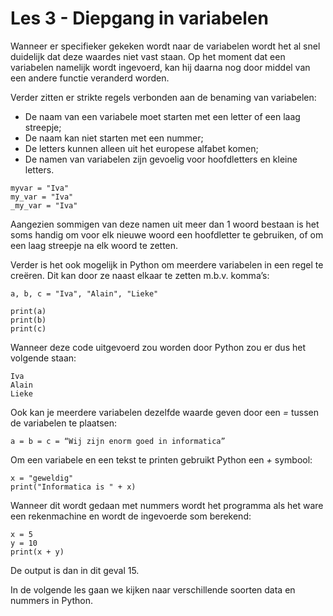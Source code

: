 # Les 3 - Diepgang in variabelen

Wanneer er specifieker gekeken wordt naar de variabelen wordt het al snel duidelijk dat deze waardes niet vast staan. Op het moment dat een variabelen namelijk wordt ingevoerd, kan hij daarna nog door middel van een andere functie veranderd worden. 

Verder zitten er strikte regels verbonden aan de benaming van variabelen:
- De naam van een variabele moet starten met een letter of een laag streepje;
- De naam kan niet starten met een nummer;
- De letters kunnen alleen uit het europese alfabet komen;
- De namen van variabelen zijn gevoelig voor hoofdletters en kleine letters.

<pre><code class="python">myvar = "Iva"
my_var = "Iva"
_my_var = "Iva"</code></pre>

Aangezien sommigen van deze namen uit meer dan 1 woord bestaan is het soms handig om voor elk nieuwe woord een hoofdletter te gebruiken, of om een laag streepje na elk woord te zetten.

Verder is het ook mogelijk in Python om meerdere variabelen in een regel te creëren. Dit kan door ze naast elkaar te zetten m.b.v. komma’s:

<pre><code class="python">a, b, c = "Iva", "Alain", "Lieke"

print(a)
print(b)
print(c)</code></pre>

Wanneer deze code uitgevoerd zou worden door Python zou er dus het volgende staan:

<pre><code class="python">Iva
Alain
Lieke</code></pre>

Ook kan je meerdere variabelen dezelfde waarde geven door een _=_ tussen de variabelen te plaatsen:

<pre><code class="python">a = b = c = “Wij zijn enorm goed in informatica”</code></pre>

Om een variabele en een tekst te printen gebruikt Python een _+_ symbool:

<pre><code class="python">x = "geweldig"
print("Informatica is " + x)</code></pre>

Wanneer dit wordt gedaan met nummers wordt het programma als het ware een rekenmachine en wordt de ingevoerde som berekend:

<pre><code class="python">x = 5
y = 10
print(x + y)</code></pre>

De output is dan in dit geval 15.

In de volgende les gaan we kijken naar verschillende soorten data en nummers in Python.